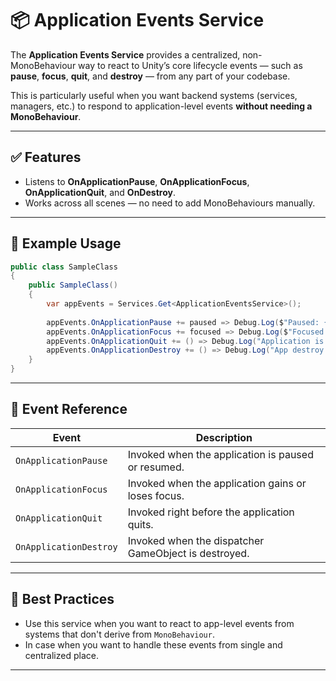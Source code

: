 # 📦 Application Events Service

The **Application Events Service** provides a centralized, non-MonoBehaviour way to react to Unity’s core lifecycle events — such as **pause**, **focus**, **quit**, and **destroy** — from any part of your codebase.

This is particularly useful when you want backend systems (services, managers, etc.) to respond to application-level events **without needing a MonoBehaviour**.

---

## ✅ Features

- Listens to **OnApplicationPause**, **OnApplicationFocus**, **OnApplicationQuit**, and **OnDestroy**.
- Works across all scenes — no need to add MonoBehaviours manually.

---

## 🧪 Example Usage

```csharp
public class SampleClass
{
    public SampleClass()
    {
        var appEvents = Services.Get<ApplicationEventsService>();
        
        appEvents.OnApplicationPause += paused => Debug.Log($"Paused: {paused}");
        appEvents.OnApplicationFocus += focused => Debug.Log($"Focused: {focused}");
        appEvents.OnApplicationQuit += () => Debug.Log("Application is quitting");
        appEvents.OnApplicationDestroy += () => Debug.Log("App destroy lifecycle event");
    }
}
```

---

## 🔄 Event Reference

| Event                    | Description |
|--------------------------|-------------|
| `OnApplicationPause`     | Invoked when the application is paused or resumed. |
| `OnApplicationFocus`     | Invoked when the application gains or loses focus. |
| `OnApplicationQuit`      | Invoked right before the application quits. |
| `OnApplicationDestroy`   | Invoked when the dispatcher GameObject is destroyed. |

---

## 🧼 Best Practices

- Use this service when you want to react to app-level events from systems that don't derive from `MonoBehaviour`.
- In case when you want to handle these events from single and centralized place.

---
